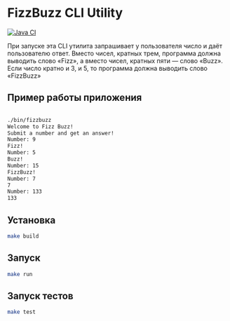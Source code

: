 # FizzBuzz CLI Utility

[![Java CI](https://github.com/Malcom1986/java-fizzbuzz/actions/workflows/java_ci.yml/badge.svg)](https://github.com/Malcom1986/java-fizzbuzz/actions/workflows/java_ci.yml)

При запуске эта CLI утилита запрашивает у пользователя число и даёт пользователю ответ. 
Вместо чисел, кратных трем, программа должна выводить слово «Fizz», а вместо чисел, кратных пяти — слово «Buzz». Если число кратно и 3, и 5, то программа должна выводить слово «FizzBuzz»

## Пример работы приложения
```bash

./bin/fizzbuzz
Welcome to Fizz Buzz!
Submit a number and get an answer!
Number: 9
Fizz!
Number: 5
Buzz!
Number: 15
FizzBuzz!
Number: 7
7
Number: 133
133
```

## Установка

```bash
make build
```

## Запуск

```bash
make run
```

## Запуск тестов

```bash
make test
```
